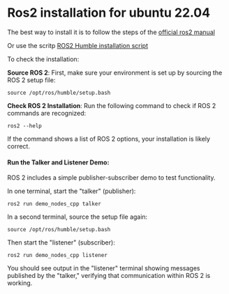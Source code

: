# Ros2 installation for ubuntu 22.04

The best way to install it is to follow the steps of the [official ros2 manual](https://docs.ros.org/en/iron/Installation/Ubuntu-Install-Debs.html)

Or use the scritp [ROS2 Humble installation script](ROS2%20Humble%20installation%20script.md)

To check the installation:

**Source ROS 2**: First, make sure your environment is set up by sourcing the ROS 2 setup file:

```
source /opt/ros/humble/setup.bash
```

**Check ROS 2 Installation**: Run the following command to check if ROS 2 commands are recognized:

```
ros2 --help
```
If the command shows a list of ROS 2 options, your installation is likely correct.

#### **Run the Talker and Listener Demo**: 
ROS 2 includes a simple publisher-subscriber demo to test functionality.

In one terminal, start the "talker" (publisher):
```
ros2 run demo_nodes_cpp talker

```
In a second terminal, source the setup file again:
```
source /opt/ros/humble/setup.bash
```
Then start the "listener" (subscriber):
```
ros2 run demo_nodes_cpp listener
```
You should see output in the "listener" terminal showing messages published by the "talker," verifying that communication within ROS 2 is working.




